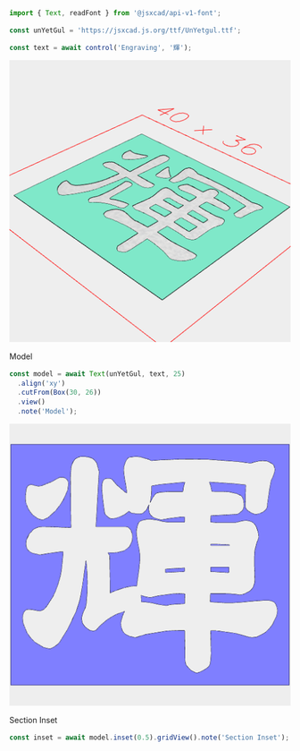```JavaScript
import { Text, readFont } from '@jsxcad/api-v1-font';
```

```JavaScript
const unYetGul = 'https://jsxcad.js.org/ttf/UnYetgul.ttf';
```

```JavaScript
const text = await control('Engraving', '輝');
```

![Image](engrave.md.model.png)

Model

```JavaScript
const model = await Text(unYetGul, text, 25)
  .align('xy')
  .cutFrom(Box(30, 26))
  .view()
  .note('Model');
```

![Image](engrave.md.inset.png)

Section Inset

```JavaScript
const inset = await model.inset(0.5).gridView().note('Section Inset');
```

